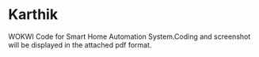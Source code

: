 # Karthik
WOKWI Code for Smart Home Automation System.Coding and screenshot will be displayed in the attached pdf format.
